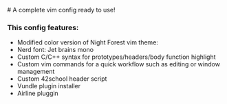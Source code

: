 # A complete vim config ready to use!

### This config features:

- Modified color version of Night Forest vim theme: <url>
- Nerd font: Jet brains mono
- Custom C/C++ syntax for prototypes/headers/body function highlight
- Custom vim commands for a quick workflow such as editing or window management
- Custom 42school header script
- Vundle plugin installer
- Airline pluggin

